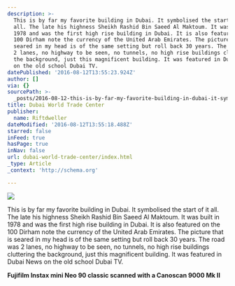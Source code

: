 ```yaml
---
description: >-
  This is by far my favorite building in Dubai. It symbolised the start of it
  all. The late his highness Sheikh Rashid Bin Saeed Al Maktoum. It was built in
  1978 and was the first high rise building in Dubai. It is also featured on the
  100 Dirham note the currency of the United Arab Emirates. The picture that is
  seared in my head is of the same setting but roll back 30 years. The road was
  2 lanes, no highway to be seen, no tunnels, no high rise buildings cluttering
  the background, just this magnificent building. It was featured in Dubai News
  on the old school Dubai TV.
datePublished: '2016-08-12T13:55:23.924Z'
author: []
via: {}
sourcePath: >-
  _posts/2016-08-12-this-is-by-far-my-favorite-building-in-dubai-it-symbolised.md
title: Dubai World Trade Center
publisher:
  name: Riftdweller
dateModified: '2016-08-12T13:55:18.488Z'
starred: false
inFeed: true
hasPage: true
inNav: false
url: dubai-world-trade-center/index.html
_type: Article
_context: 'http://schema.org'

---
```

![](https://imgflo.herokuapp.com/graph/vahj1ThiexotieMo/9345e5d339ac1c5837b28bdb9bb80af9/croprotate.jpg?cropheight=3922&cropwidth=2508&degrees=0&input=https%3A%2F%2Fthe-grid-user-content.s3-us-west-2.amazonaws.com%2F2266e1aa-813c-4036-a2b1-f159d9c333f4.jpg&x=0&y=0)

This is by far my favorite building in Dubai. It symbolised the start of it all. The late his highness Sheikh Rashid Bin Saeed Al Maktoum. It was built in 1978 and was the first high rise building in Dubai. It is also featured on the 100 Dirham note the currency of the United Arab Emirates. The picture that is seared in my head is of the same setting but roll back 30 years. The road was 2 lanes, no highway to be seen, no tunnels, no high rise buildings cluttering the background, just this magnificent building. It was featured in Dubai News on the old school Dubai TV.

**Fujifilm Instax mini Neo 90 classic scanned with a Canoscan 9000 Mk II**